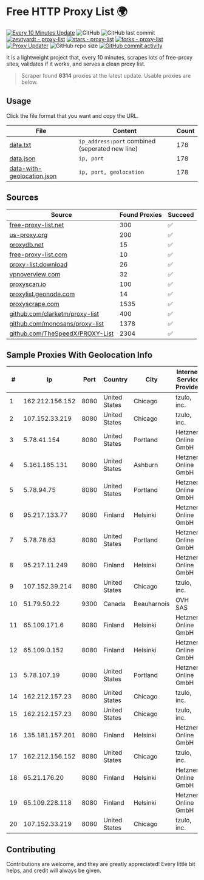 
# Free HTTP Proxy List 🌍

[![Every 10 Minutes Update](https://github.com/mertguvencli/http-proxy-list/actions/workflows/main.yml/badge.svg?branch=main)](https://github.com/mertguvencli/http-proxy-list/actions/workflows/main.yml)
![GitHub](https://img.shields.io/github/license/mertguvencli/http-proxy-list)
![GitHub last commit](https://img.shields.io/github/last-commit/mertguvencli/http-proxy-list)
[![zevtyardt - proxy-list](https://img.shields.io/static/v1?label=zevtyardt&message=proxy-list&color=blue&logo=github)](https://github.com/zevtyardt/proxy-list "Go to GitHub repo")
[![stars - proxy-list](https://img.shields.io/github/stars/zevtyardt/proxy-list?style=social)](https://github.com/zevtyardt/proxy-list)
[![forks - proxy-list](https://img.shields.io/github/forks/zevtyardt/proxy-list?style=social)](https://github.com/zevtyardt/proxy-list)
[![Proxy Updater](https://github.com/zevtyardt/proxy-list/workflows/Proxy%20Updater/badge.svg)](https://github.com/zevtyardt/proxy-list/actions?query=workflow:"Proxy+Updater")
![GitHub repo size](https://img.shields.io/github/repo-size/zevtyardt/proxy-list)
[![GitHub commit activity](https://img.shields.io/github/commit-activity/m/zevtyardt/proxy-list?logo=commits)](https://github.com/zevtyardt/proxy-list/commits/main)

It is a lightweight project that, every 10 minutes, scrapes lots of free-proxy sites, validates if it works, and serves a clean proxy list.

> Scraper found **6314** proxies at the latest update. Usable proxies are below.

## Usage

Click the file format that you want and copy the URL.

|File|Content|Count|
|----|-------|-----|
|[data.txt](https://raw.githubusercontent.com/mertguvencli/http-proxy-list/main/proxy-list/data.txt)|`ip_address:port` combined (seperated new line)|178|
|[data.json](https://raw.githubusercontent.com/mertguvencli/http-proxy-list/main/proxy-list/data.json)|`ip, port`|178|
|[data-with-geolocation.json](https://raw.githubusercontent.com/mertguvencli/http-proxy-list/main/proxy-list/data-with-geolocation.json)|`ip, port, geolocation`|178|

## Sources

|Source|Found Proxies|Succeed|
|------|-------------|-------|
|[free-proxy-list.net](https://free-proxy-list.net)|300|✅|
|[us-proxy.org](https://www.us-proxy.org)|200|✅|
|[proxydb.net](http://proxydb.net)|15|✅|
|[free-proxy-list.com](https://free-proxy-list.com/?page=&port=&type%5B%5D=http&type%5B%5D=https&up_time=0&search=Search)|10|✅|
|[proxy-list.download](https://www.proxy-list.download/HTTP)|26|✅|
|[vpnoverview.com](https://vpnoverview.com/privacy/anonymous-browsing/free-proxy-servers)|32|✅|
|[proxyscan.io](https://www.proxyscan.io)|100|✅|
|[proxylist.geonode.com](https://proxylist.geonode.com/api/proxy-list?limit=300&page=1&sort_by=lastChecked&sort_type=desc&protocols=http,https)|14|✅|
|[proxyscrape.com](https://api.proxyscrape.com/v2/?request=displayproxies&protocol=http&timeout=10000&country=all&ssl=all&anonymity=all)|1535|✅|
|[github.com/clarketm/proxy-list](https://raw.githubusercontent.com/clarketm/proxy-list/master/proxy-list-raw.txt)|400|✅|
|[github.com/monosans/proxy-list](https://raw.githubusercontent.com/monosans/proxy-list/main/proxies/http.txt)|1378|✅|
|[github.com/TheSpeedX/PROXY-List](https://raw.githubusercontent.com/TheSpeedX/PROXY-List/master/http.txt)|2304|✅|


## Sample Proxies With Geolocation Info

|#|Ip|Port|Country|City|Internet Service Provider|
|-|--|----|-------|----|-------------------------|
|1|162.212.156.152|8080|United States|Chicago|tzulo, inc.|
|2|107.152.33.219|8080|United States|Chicago|tzulo, inc.|
|3|5.78.41.154|8080|United States|Portland|Hetzner Online GmbH|
|4|5.161.185.131|8080|United States|Ashburn|Hetzner Online GmbH|
|5|5.78.94.75|8080|United States|Portland|Hetzner Online GmbH|
|6|95.217.133.77|8080|Finland|Helsinki|Hetzner Online GmbH|
|7|5.78.78.63|8080|United States|Portland|Hetzner Online GmbH|
|8|95.217.11.249|8080|Finland|Helsinki|Hetzner Online GmbH|
|9|107.152.39.214|8080|United States|Chicago|tzulo, inc.|
|10|51.79.50.22|9300|Canada|Beauharnois|OVH SAS|
|11|65.109.171.6|8080|Finland|Helsinki|Hetzner Online GmbH|
|12|65.109.0.152|8080|Finland|Helsinki|Hetzner Online GmbH|
|13|5.78.107.19|8080|United States|Portland|Hetzner Online GmbH|
|14|162.212.157.23|8080|United States|Chicago|tzulo, inc.|
|15|162.212.157.23|8080|United States|Chicago|tzulo, inc.|
|16|135.181.157.201|8080|Finland|Helsinki|Hetzner Online GmbH|
|17|162.212.156.152|8080|United States|Chicago|tzulo, inc.|
|18|65.21.176.20|8080|Finland|Helsinki|Hetzner Online GmbH|
|19|65.109.228.118|8080|Finland|Helsinki|Hetzner Online GmbH|
|20|107.152.33.219|8080|United States|Chicago|tzulo, inc.|



## Contributing

Contributions are welcome, and they are greatly appreciated! Every
little bit helps, and credit will always be given.


